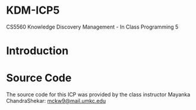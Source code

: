 # KDM-ICP5

CS5560 Knowledge Discovery Management - In Class Programming 5



# Introduction





# Source Code

The source code for this ICP was provided by the class instructor Mayanka ChandraShekar: [mckw9@mail.umkc.edu](mckw9@mail.umkc.edu)